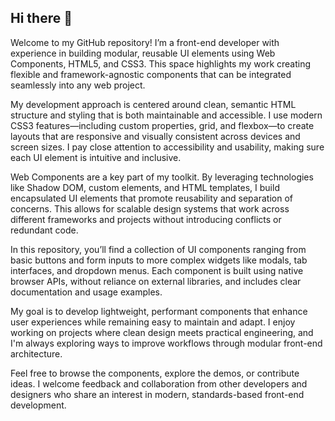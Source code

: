 ## Hi there 👋

Welcome to my GitHub repository! I’m a front-end developer with experience in building modular, reusable UI elements using Web Components, HTML5, and CSS3. This space highlights my work creating flexible and framework-agnostic components that can be integrated seamlessly into any web project.

My development approach is centered around clean, semantic HTML structure and styling that is both maintainable and accessible. I use modern CSS3 features—including custom properties, grid, and flexbox—to create layouts that are responsive and visually consistent across devices and screen sizes. I pay close attention to accessibility and usability, making sure each UI element is intuitive and inclusive.

Web Components are a key part of my toolkit. By leveraging technologies like Shadow DOM, custom elements, and HTML templates, I build encapsulated UI elements that promote reusability and separation of concerns. This allows for scalable design systems that work across different frameworks and projects without introducing conflicts or redundant code.

In this repository, you’ll find a collection of UI components ranging from basic buttons and form inputs to more complex widgets like modals, tab interfaces, and dropdown menus. Each component is built using native browser APIs, without reliance on external libraries, and includes clear documentation and usage examples.

My goal is to develop lightweight, performant components that enhance user experiences while remaining easy to maintain and adapt. I enjoy working on projects where clean design meets practical engineering, and I'm always exploring ways to improve workflows through modular front-end architecture.

Feel free to browse the components, explore the demos, or contribute ideas. I welcome feedback and collaboration from other developers and designers who share an interest in modern, standards-based front-end development.
